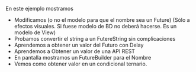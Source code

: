 En este ejemplo mostramos

- Modificamos (o no el modelo para que el nombre sea un Future)
    (Sólo a efectos visuales. Si fuese modelo de BD no deberá hacerse. Es un modelo de View)
- Probamos convertir el string a un FutereString sin complicaciones
- Aprendemos a obtener un valor del Futuro con Delay
- Aprendemos a Obtener un valor de una API REST
- En pantalla mostramos un FutureBuilder para el Nombre
- Vemos como obtener valor en un condicional ternario.

